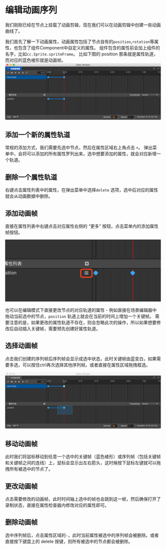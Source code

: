 # 编辑动画序列

我们刚刚已经在节点上挂载了动画剪辑，现在我们可以在动画剪辑中创建一些动画曲线了。

我们首先了解一下动画属性，动画属性包括了节点自有的`position`,`rotation`等属性，也包含了组件Component中自定义的属性。
组件包含的属性前会加上组件的名字，比如`cc.Sprite.spriteFrame`。
比如下图的 position 那条就是属性轨道，而对应的蓝色棱形就是动画帧。
<a href="animation-curve/main.jpg"><img src="animation-curve/main.jpg" alt="main"></a>



## 添加一个新的属性轨道

常规的添加方式，我们需要先选中节点，然后在属性区域右上角点击 `+`。
弹出菜单中，会将可以添加的所有属性罗列出来，选中想要添加的属性，就会对应新增一个轨道。

## 删除一个属性轨道

右键点击属性列表中的属性，在弹出菜单中选择`delete` 选项，选中后对应的属性就会从动画数据中删除。

## 添加动画帧

直接在属性列表中右键点击对应属性右侧的 “更多” 按钮，点击菜单内的添加属性帧按钮。

<a href="animation-curve/add.jpg"><img src="animation-curve/add.jpg" alt="main"></a>

也可以在编辑模式下直接更改节点的对应轨道的属性 - 例如直接在场景编辑器中拖动当前选中的节点，`position` 轨道上就会在当前的时间上增加一个关键帧。
需要注意的是，如果更改的属性轨道不存在，则会忽略此次的操作，所以如果想要修改后自动插入关键帧，需要预先创建好属性轨道。

## 选择动画帧

点击我们创建的序列帧后序列帧会显示成选中状态，此时关键帧由蓝变白，如果需要多选，可以按住ctrl再次选择其他序列帧。或者直接在属性区域拖拽框选。

<a href="animation-curve/selected.jpg"><img src="animation-curve/selected.jpg" alt="main"></a>

## 移动动画帧

此时我们将鼠标移动到任意一个选中的关键帧（蓝色棱形）或序列帧（包括关键帧和关键帧之间的连线）上，鼠标会显示出左右箭头，这时候按下鼠标左键就可以拖拽所有被选中的节点了。

## 更改动画帧

点击需要修改的动画帧，此时时间轴上选中的帧也会跳到这一帧，然后确保打开了录制状态，直接在属性检查器内修改对应的属性即可。

## 删除动画帧

选中序列帧后，点击属性区域的`-`，此时当前属性被选中的序列帧会被删除。或者直接按下键盘上的 delete 按键，则所有被选中的节点都会被删除。

